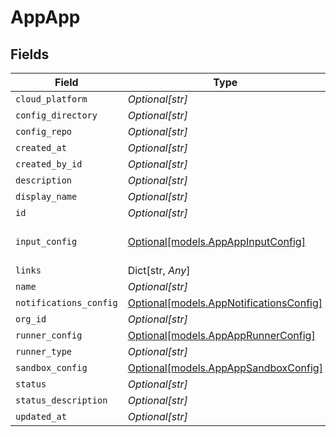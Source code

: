 # AppApp


## Fields

| Field                                                                          | Type                                                                           | Required                                                                       | Description                                                                    |
| ------------------------------------------------------------------------------ | ------------------------------------------------------------------------------ | ------------------------------------------------------------------------------ | ------------------------------------------------------------------------------ |
| `cloud_platform`                                                               | *Optional[str]*                                                                | :heavy_minus_sign:                                                             | N/A                                                                            |
| `config_directory`                                                             | *Optional[str]*                                                                | :heavy_minus_sign:                                                             | N/A                                                                            |
| `config_repo`                                                                  | *Optional[str]*                                                                | :heavy_minus_sign:                                                             | N/A                                                                            |
| `created_at`                                                                   | *Optional[str]*                                                                | :heavy_minus_sign:                                                             | N/A                                                                            |
| `created_by_id`                                                                | *Optional[str]*                                                                | :heavy_minus_sign:                                                             | N/A                                                                            |
| `description`                                                                  | *Optional[str]*                                                                | :heavy_minus_sign:                                                             | N/A                                                                            |
| `display_name`                                                                 | *Optional[str]*                                                                | :heavy_minus_sign:                                                             | N/A                                                                            |
| `id`                                                                           | *Optional[str]*                                                                | :heavy_minus_sign:                                                             | N/A                                                                            |
| `input_config`                                                                 | [Optional[models.AppAppInputConfig]](../models/appappinputconfig.md)           | :heavy_minus_sign:                                                             | fields set via after query                                                     |
| `links`                                                                        | Dict[str, *Any*]                                                               | :heavy_minus_sign:                                                             | N/A                                                                            |
| `name`                                                                         | *Optional[str]*                                                                | :heavy_minus_sign:                                                             | N/A                                                                            |
| `notifications_config`                                                         | [Optional[models.AppNotificationsConfig]](../models/appnotificationsconfig.md) | :heavy_minus_sign:                                                             | N/A                                                                            |
| `org_id`                                                                       | *Optional[str]*                                                                | :heavy_minus_sign:                                                             | N/A                                                                            |
| `runner_config`                                                                | [Optional[models.AppAppRunnerConfig]](../models/appapprunnerconfig.md)         | :heavy_minus_sign:                                                             | N/A                                                                            |
| `runner_type`                                                                  | *Optional[str]*                                                                | :heavy_minus_sign:                                                             | N/A                                                                            |
| `sandbox_config`                                                               | [Optional[models.AppAppSandboxConfig]](../models/appappsandboxconfig.md)       | :heavy_minus_sign:                                                             | N/A                                                                            |
| `status`                                                                       | *Optional[str]*                                                                | :heavy_minus_sign:                                                             | N/A                                                                            |
| `status_description`                                                           | *Optional[str]*                                                                | :heavy_minus_sign:                                                             | N/A                                                                            |
| `updated_at`                                                                   | *Optional[str]*                                                                | :heavy_minus_sign:                                                             | N/A                                                                            |